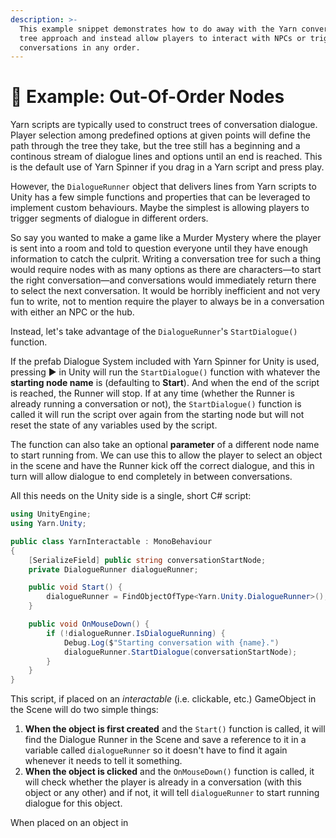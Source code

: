 ```yaml
---
description: >-
  This example snippet demonstrates how to do away with the Yarn conversation
  tree approach and instead allow players to interact with NPCs or trigger
  conversations in any order.
---
```


# 📝 Example: Out-Of-Order Nodes

Yarn scripts are typically used to construct trees of conversation dialogue. Player selection among predefined options at given points will define the path through the tree they take, but the tree still has a beginning and a continous stream of dialogue lines and options until an end is reached. This is the default use of Yarn Spinner if you drag in a Yarn script and press play.

However, the `DialogueRunner` object that delivers lines from Yarn scripts to Unity has a few simple functions and properties that can be leveraged to implement custom behaviours. Maybe the simplest is allowing players to trigger segments of dialogue in different orders.

So say you wanted to make a game like a Murder Mystery where the player is sent into a room and told to question everyone until they have enough information to catch the culprit. Writing a conversation tree for such a thing would require nodes with as many options as there are characters—to start the right conversation—and conversations would immediately return there to select the next conversation. It would be horribly inefficient and not very fun to write, not to mention require the player to always be in a conversation with either an NPC or the hub.

Instead, let's take advantage of the `DialogueRunner`'s `StartDialogue()` function.

If the prefab Dialogue System included with Yarn Spinner for Unity is used, pressing ▶️ in Unity will run the `StartDialogue()` function with whatever the **starting node name** is \(defaulting to **Start**\). And when the end of the script is reached, the Runner will stop. If at any time \(whether the Runner is already running a conversation or not\), the `StartDialogue()` function is called it will run the script over again from the starting node but will not reset the state of any variables used by the script.

The function can also take an optional **parameter** of a different node name to start running from. We can use this to allow the player to select an object in the scene and have the Runner kick off the correct dialogue, and this in turn will allow dialogue to end completely in between conversations.

All this needs on the Unity side is a single, short C\# script:

```csharp
using UnityEngine;
using Yarn.Unity;

public class YarnInteractable : MonoBehaviour
{
    [SerializeField] public string conversationStartNode;
    private DialogueRunner dialogueRunner;

    public void Start() {
        dialogueRunner = FindObjectOfType<Yarn.Unity.DialogueRunner>();
    }

    public void OnMouseDown() {
        if (!dialogueRunner.IsDialogueRunning) {
            Debug.Log($"Starting conversation with {name}.")
            dialogueRunner.StartDialogue(conversationStartNode);
        }
    }
}
```

This script, if placed on an _interactable_ \(i.e. clickable, etc.\) GameObject in the Scene will do two simple things:

1. **When the object is first created** and the `Start()` function is called, it will find the Dialogue Runner in the Scene and save a reference to it in a variable called `dialogueRunner` so it doesn't have to find it again whenever it needs to tell it something.
2. **When the object is clicked** and the `OnMouseDown()` function is called, it will check whether the player is already in a conversation \(with this object or any other\) and if not, it will tell `dialogueRunner` to start running dialogue for this object.

When placed on an object in 

